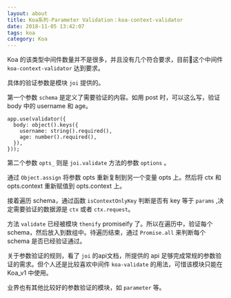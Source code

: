 ```yaml
---
layout: about
title: Koa系列-Parameter Validation：koa-context-validator
date: 2018-11-05 13:42:07
tags: koa
category: Koa
---
```


Koa 的该类型中间件数量并不是很多，并且没有几个符合要求，目前这个中间件 `koa-context-validator` 达到要求。

具体的验证参数是模块 `joi` 提供的。

第一个参数 `schema` 是定义了需要验证的内容。如用 post 时，可以这么写，验证 body 中的 username 和 age。

```
app.use(validator({
  body: object().keys({
    username: string().required(),
    age: number().required(),
  }),
}));
```

<!-- more -->

第二个参数 `opts_` 则是 `joi.validate` 方法的参数 `options` 。

通过 `Object.assign` 将参数 opts 重新复制到另一个变量 opts 上。然后将 ctx 和 opts.context 重新赋值到 opts.context 上。 

接着遍历 schema，通过函数 `isContextOnlyKey` 判断是否有 key 等于 `params` ,决定需要验证的数据源是 `ctx` 或者 `ctx.request`。

方法 `validate` 已经被模块 `thenify` promiseify 了。所以在遍历中，验证每个 schema，然后放入到数组中。待遍历结束，通过 `Promise.all` 来判断每个 schema 是否已经验证通过。

关于参数验证的规则，看了 `joi` 的api文档，所提供的 api 足够完成常规的参数验证的需求。但个人还是比较喜欢中间件 `koa-validate` 的用法，可惜该模块只能在 Koa_v1 中使用。

业界也有其他比较好的参数验证的模块，如 `parameter` 等。